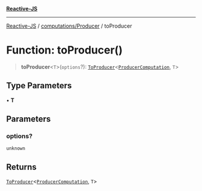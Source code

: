 [**Reactive-JS**](../../../README.md)

***

[Reactive-JS](../../../README.md) / [computations/Producer](../README.md) / toProducer

# Function: toProducer()

> **toProducer**\<`T`\>(`options`?): [`ToProducer`](../../type-aliases/ToProducer.md)\<[`ProducerComputation`](../interfaces/ProducerComputation.md), `T`\>

## Type Parameters

• **T**

## Parameters

### options?

`unknown`

## Returns

[`ToProducer`](../../type-aliases/ToProducer.md)\<[`ProducerComputation`](../interfaces/ProducerComputation.md), `T`\>
